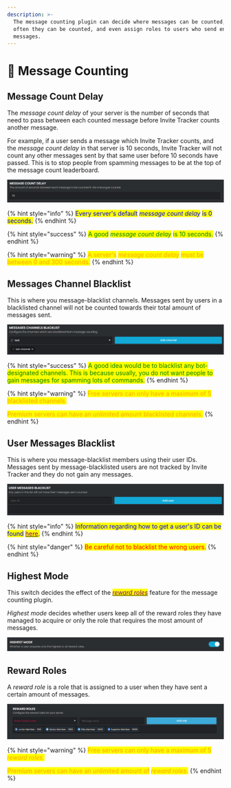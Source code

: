 ```yaml
---
description: >-
  The message counting plugin can decide where messages can be counted, how
  often they can be counted, and even assign roles to users who send enough
  messages.
---
```


# 💬 Message Counting

## Message Count Delay

The _message count delay_ of your server is the number of seconds that need to pass between each counted message before Invite Tracker counts another message.&#x20;

For example, if a user sends a message which Invite Tracker counts, and the _message count delay_ in that server is 10 seconds, Invite Tracker will not count any other messages sent by that same user before 10 seconds have passed. This is to stop people from spamming messages to be at the top of the message count leaderboard.

![](<../../.gitbook/assets/image (132).png>)

{% hint style="info" %}
<mark style="color:blue;">Every server's default</mark> <mark style="color:blue;"></mark>_<mark style="color:blue;">message count delay</mark>_ <mark style="color:blue;"></mark><mark style="color:blue;">is 0 seconds.</mark>
{% endhint %}

{% hint style="success" %}
<mark style="color:green;">A good</mark> <mark style="color:green;"></mark>_<mark style="color:green;">message count delay</mark>_ <mark style="color:green;"></mark><mark style="color:green;">is 10 seconds.</mark>
{% endhint %}

{% hint style="warning" %}
<mark style="color:orange;">A server's</mark> <mark style="color:orange;"></mark>_<mark style="color:orange;">message count delay</mark>_ <mark style="color:orange;"></mark><mark style="color:orange;">must be between 0 and 300 seconds.</mark>
{% endhint %}

## Messages Channel Blacklist

This is where you message-blacklist channels. Messages sent by users in a blacklisted channel will not be counted towards their total amount of messages sent.

![](<../../.gitbook/assets/image (66).png>)

{% hint style="success" %}
<mark style="color:green;">A good idea would be to blacklist any bot-designated channels. This is because usually, you do not want people to gain messages for spamming lots of commands.</mark>
{% endhint %}

{% hint style="warning" %}
<mark style="color:orange;">Free servers can only have a maximum of 5 blacklisted channels.</mark>

<mark style="color:orange;">Premium servers can have an unlimited amount blacklisted channels.</mark>
{% endhint %}

## User Messages Blacklist

This is where you message-blacklist members using their user IDs. Messages sent by message-blacklisted users are not tracked by Invite Tracker and they do not gain any messages.

![](<../../.gitbook/assets/image (123).png>)

{% hint style="info" %}
<mark style="color:blue;">Information regarding how to get a user's ID can be found</mark> [<mark style="color:purple;">here</mark>](../../information.md#copying-a-user-id)<mark style="color:blue;">.</mark>
{% endhint %}

{% hint style="danger" %}
<mark style="color:red;">Be careful not to blacklist the wrong users.</mark>
{% endhint %}

## Highest Mode

This switch decides the effect of the [_<mark style="color:purple;">reward roles</mark>_](message-counting.md#reward-rolesto-assign-a-role-as-a-reward-role-simply-select-it-from-the-list-and-then-choose-the-num) feature for the message counting plugin.

_Highest mode_ decides whether users keep all of the reward roles they have managed to acquire or only the role that requires the most amount of messages.

<div align="center">

<img src="../../.gitbook/assets/image (127).png" alt="">

</div>

## Reward Roles

A _reward role_ is a role that is assigned to a user when they have sent a certain amount of messages.

![](<../../.gitbook/assets/image (131).png>)

{% hint style="warning" %}
<mark style="color:orange;">Free servers can only have a maximum of 5</mark> <mark style="color:orange;"></mark>_<mark style="color:orange;">reward roles</mark>_<mark style="color:orange;">.</mark>

<mark style="color:orange;">Premium servers can have an unlimited amount of</mark> <mark style="color:orange;"></mark>_<mark style="color:orange;">reward roles</mark>_<mark style="color:orange;">.</mark>
{% endhint %}
